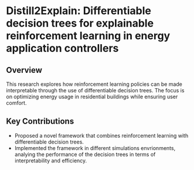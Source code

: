 # Distill2Explain: Differentiable decision trees for explainable reinforcement learning in energy application controllers

## Overview
This research explores how reinforcement learning policies can be made interpretable through the use of differentiable decision trees. The focus is on optimizing energy usage in residential buildings while ensuring user comfort.

## Key Contributions
- Proposed a novel framework that combines reinforcement learning with differentiable decision trees.
- Implemented the framework in different simulations envrionments, analying the performance of the decision trees in terms of interpretability and efficiency.


